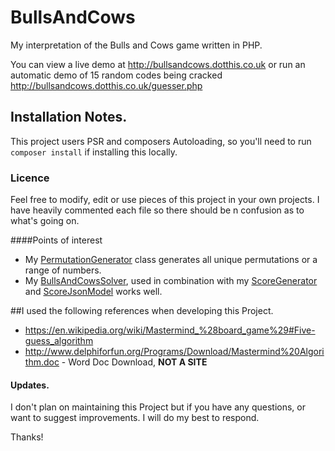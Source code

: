 # BullsAndCows
My interpretation of the Bulls and Cows game written in PHP.

You can view a live demo at <http://bullsandcows.dotthis.co.uk> or run an automatic demo of 15 random codes being cracked <http://bullsandcows.dotthis.co.uk/guesser.php>

## Installation Notes.
This project users PSR and composers Autoloading, so you'll need to run `composer install` if installing this locally.

### Licence
Feel free to modify, edit or use pieces of this project in your own projects. I have heavily commented each file so there should be n confusion as to what's going on.

####Points of interest
- My [PermutationGenerator](https://github.com/dotthis/BullsAndCows/blob/master/src/Generators/PermutationGenerator.php) class generates all unique permutations or a range of numbers.
- My [BullsAndCowsSolver](https://github.com/dotthis/BullsAndCows/blob/master/src/Solvers/BullsAndCowsSolver.php), used in combination with my [ScoreGenerator](https://github.com/dotthis/BullsAndCows/blob/master/src/Generators/ScoreGenerator.php) and [ScoreJsonModel](https://github.com/dotthis/BullsAndCows/blob/master/src/Models/ScoreJsonModel.php) works well.

##I used the following references when developing this Project.

- https://en.wikipedia.org/wiki/Mastermind_%28board_game%29#Five-guess_algorithm
- http://www.delphiforfun.org/Programs/Download/Mastermind%20Algorithm.doc - Word Doc Download, **__NOT A SITE__**
#### Updates.
I don't plan on maintaining this Project but if you have any questions, or want to suggest improvements. I will do my best to respond.

Thanks!